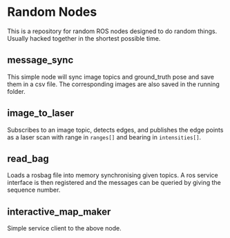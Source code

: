 # Random Nodes

This is a repository for random ROS nodes designed to do random things. Usually hacked together in the shortest possible time.

## message_sync
This simple node will sync image topics and ground_truth pose and save them in a csv file. The corresponding images are also saved in the running folder.

## image_to_laser

Subscribes to an image topic, detects edges, and publishes the edge points as a laser scan with range in `ranges[]` and bearing in `intensities[]`.

## read_bag

Loads a rosbag file into memory synchronising given topics. A ros service interface is then registered and the messages can be queried by giving the sequence number.

## interactive_map_maker

Simple service client to the above node.
